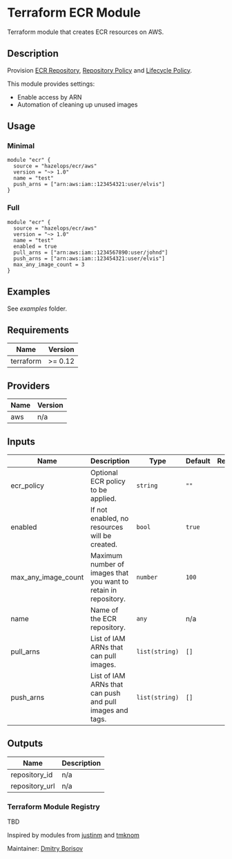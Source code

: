 # Terraform ECR Module



Terraform module that creates ECR resources on AWS.


## Description

Provision [ECR Repository](https://docs.aws.amazon.com/AmazonECR/latest/userguide/Repositories.html),
[Repository Policy](https://docs.aws.amazon.com/AmazonECR/latest/userguide/RepositoryPolicies.html) and
[Lifecycle Policy](https://docs.aws.amazon.com/AmazonECR/latest/userguide/LifecyclePolicies.html).

This module provides settings:

- Enable access by ARN
- Automation of cleaning up unused images

## Usage

### Minimal

```hcl
module "ecr" {
  source = "hazelops/ecr/aws"
  version = "~> 1.0"
  name = "test"
  push_arns = ["arn:aws:iam::123454321:user/elvis"]
}
```

### Full

```hcl
module "ecr" {
  source = "hazelops/ecr/aws"
  version = "~> 1.0"
  name = "test"
  enabled = true
  pull_arns = ["arn:aws:iam::1234567890:user/johnd"]
  push_arns = ["arn:aws:iam::123454321:user/elvis"]
  max_any_image_count = 3
}
```

## Examples
See _examples_ folder.

<!-- BEGINNING OF GENERATED BY TERRAFORM-DOCS -->
## Requirements

| Name | Version |
|------|---------|
| terraform | >= 0.12 |

## Providers

| Name | Version |
|------|---------|
| aws | n/a |

## Inputs

| Name | Description | Type | Default | Required |
|------|-------------|------|---------|:--------:|
| ecr\_policy | Optional ECR policy to be applied. | `string` | `""` | no |
| enabled | If not enabled, no resources will be created. | `bool` | `true` | no |
| max\_any\_image\_count | Maximum number of images that you want to retain in repository. | `number` | `100` | no |
| name | Name of the ECR repository. | `any` | n/a | yes |
| pull\_arns | List of IAM ARNs that can pull images. | `list(string)` | `[]` | no |
| push\_arns | List of IAM ARNs that can push and pull images and tags. | `list(string)` | `[]` | no |

## Outputs

| Name | Description |
|------|-------------|
| repository\_id | n/a |
| repository\_url | n/a |

<!-- END OF GENERATED BY TERRAFORM-DOCS -->

### Terraform Module Registry

TBD

Inspired by modules from [justinm](https://registry.terraform.io/modules/justinm) and [tmknom](https://registry.terraform.io/modules/tmknom)

Maintainer: [Dmitry Borisov](https://github.com/kobrikx)
